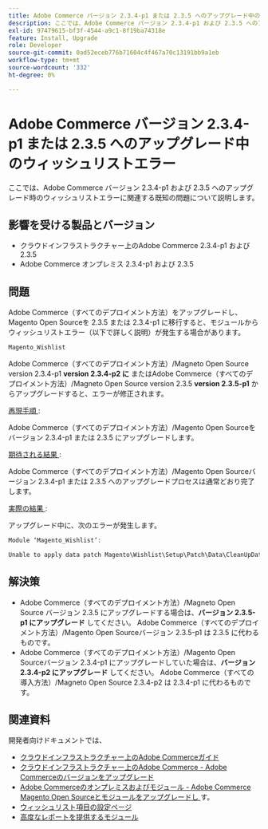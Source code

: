 ```yaml
---
title: Adobe Commerce バージョン 2.3.4-p1 または 2.3.5 へのアップグレード中のウィッシュリストエラー
description: ここでは、Adobe Commerce バージョン 2.3.4-p1 および 2.3.5 へのアップグレード時のウィッシュリストエラーに関連する既知の問題について説明します。
exl-id: 97479615-bf3f-4544-a9c1-8f19ba74318e
feature: Install, Upgrade
role: Developer
source-git-commit: 0ad52eceb776b71604c4f467a70c13191bb9a1eb
workflow-type: tm+mt
source-wordcount: '332'
ht-degree: 0%

---
```


# Adobe Commerce バージョン 2.3.4-p1 または 2.3.5 へのアップグレード中のウィッシュリストエラー

ここでは、Adobe Commerce バージョン 2.3.4-p1 および 2.3.5 へのアップグレード時のウィッシュリストエラーに関連する既知の問題について説明します。

## 影響を受ける製品とバージョン

* クラウドインフラストラクチャー上のAdobe Commerce 2.3.4-p1 および 2.3.5
* Adobe Commerce オンプレミス 2.3.4-p1 および 2.3.5

## 問題

Adobe Commerce（すべてのデプロイメント方法）をアップグレードし、Magento Open Sourceを 2.3.5 または 2.3.4-p1 に移行すると、モジュールからウィッシュリストエラー（以下で詳しく説明）が発生する場合があります。

```php
Magento_Wishlist
```

Adobe Commerce（すべてのデプロイメント方法）/Magneto Open Source version 2.3.4-p1 **version 2.3.4-p2 に** またはAdobe Commerce（すべてのデプロイメント方法）/Magneto Open Source version 2.3.5 **version 2.3.5-p1** からアップグレードすると、エラーが修正されます。

<u> 再現手順 </u>:

Adobe Commerce（すべてのデプロイメント方法）/Magento Open Sourceをバージョン 2.3.4-p1 または 2.3.5 にアップグレードします。

<u> 期待される結果 </u>:

Adobe Commerce（すべてのデプロイメント方法）/Magento Open Sourceバージョン 2.3.4-p1 または 2.3.5 へのアップグレードプロセスは通常どおり完了します。

<u> 実際の結果 </u>:

アップグレード中に、次のエラーが発生します。

```php
Module ‘Magento_Wishlist’:

Unable to apply data patch Magento\Wishlist\Setup\Patch\Data\CleanUpData for module Magento_Wishlist. Original exception message: Unable to unserialize value. Error: Syntax error
```

## 解決策

* Adobe Commerce（すべてのデプロイメント方法）/Magneto Open Source バージョン 2.3.5 にアップグレードする場合は、**バージョン 2.3.5-p1 にアップグレード** してください。 Adobe Commerce（すべてのデプロイメント方法）/Magento Open Sourceバージョン 2.3.5-p1 は 2.3.5 に代わるものです。
* Adobe Commerce（すべてのデプロイメント方法）/Magento Open Sourceバージョン 2.3.4-p1 にアップグレードしていた場合は、**バージョン 2.3.4-p2 にアップグレード** してください。 Adobe Commerce（すべての導入方法）/Magneto Open Source 2.3.4-p2 は 2.3.4-p1 に代わるものです。

## 関連資料

開発者向けドキュメントでは、

* [ クラウドインフラストラクチャー上のAdobe Commerceガイド ](https://devdocs.magento.com/cloud/bk-cloud.html)
* [ クラウドインフラストラクチャー上のAdobe Commerce - Adobe Commerceのバージョンをアップグレード ](https://devdocs.magento.com/cloud/project/project-upgrade.html)
* [Adobe Commerceのオンプレミスおよびモジュール - Adobe Commerce Magento Open Sourceとモジュールをアップグレードし ](https://devdocs.magento.com/guides/v2.3/comp-mgr/bk-compman-upgrade-guide.html) す。
* [ ウィッシュリスト項目の設定ページ ](https://devdocs.magento.com/guides/v2.3/frontend-dev-guide/layouts/product-layouts.html#wishlist-item-configure-page)
* [ 高度なレポートを提供するモジュール ](https://devdocs.magento.com/guides/v2.3/advanced-reporting/modules.html)
